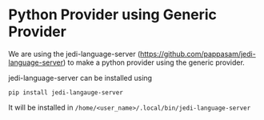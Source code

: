 # Python Provider using Generic Provider

We are using the jedi-language-server (https://github.com/pappasam/jedi-language-server) to make a python provider using the generic provider.

jedi-language-server can be installed using

```
pip install jedi-langauge-server
```

It will be installed in `/home/<user_name>/.local/bin/jedi-language-server`